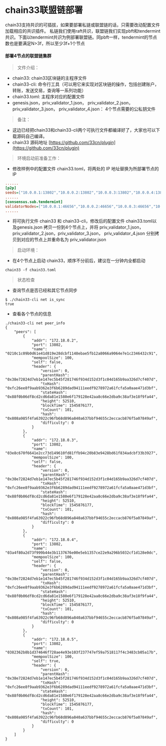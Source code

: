 # chain33联盟链部署
 chain33支持共识的可插拔，如果要部署私链或联盟链的话，只需要改动配置文件加载相应的共识插件。 私链我们使用raft共识，联盟链我们实现pbft和tendermint共识。下面以tendermint共识为例部署联盟链。同pbft一样，tendermint的节点数也是要满足N>3f，所以至少3f+1个节点

#### 部署4节点的联盟链集群

> 文件介绍：
- chain33:   chain33区块链的主程序文件
- chain33-cli: 命令行工具（可以用它来实现对区块链的操作，包括创建账户，转账，发送交易，查询等一系列功能）
- chain33.toml: 主程序对应的配置文件
- genesis.json，priv_validator_1.json， priv_validator_2.json，priv_validator_3.json， priv_validator_4.json： 4个节点需要的公私钥文件


> 备注：
- 这边已经把chain33和chain33-cli两个可执行文件都编译好了，大家也可以下载源码自己编译。
- chain33 源码地址 [https://github.com/33cn/plugin](https://github.com/33cn/plugin) 


> 环境启动前准备工作：
- 修改样例中的配置文件 chain33.toml，将两处的 IP 地址替换为所部署节点的 IP

```ini
......
[p2p]
seeds=["10.0.0.1:13802","10.0.0.2:13802","10.0.0.3:13802","10.0.0.4:13802"]
......
[consensus.sub.tendermint]
validatorNodes=["10.0.0.1:46656","10.0.0.2:46656","10.0.0.3:46656","10.0.0.4:46656"]
......
```

- 将可执行文件 chain33 和 chain33-cli，修改后的配置文件 chain33.toml以及genesis.json 拷贝一份到4个节点上，并将 priv_validator_1.json， priv_validator_2.json，priv_validator_3.json， priv_validator_4.json 分别拷贝到对应的节点上并重命名为 priv_validator.json


> 启动环境：
- 在4个节点上启动 chain33，顺序不分前后，建议在一分钟内全都启动

```shell
chain33 -f chain33.toml
```


> 状态检查
- 查询节点是否已经和其它节点同步
```shell
$ ./chain33-cli net is_sync
true
```

- 查看各个节点的信息
```shell
./chain33-cli net peer_info
{
    "peers": [
        {
            "addr": "172.18.0.2",
            "port": 13802,
            "name": "0210c1c09b0d61e41d819e28dcbf1148ebae5fb12a8066a9064e7e1c2346432c91",
            "mempoolSize": 100,
            "self": false,
            "header": {
                "version": 0,
                "parentHash": "0x38e72824d7eb1e147ec5b45f281746f934d152d3f1c04d165b9aa326d7cf407d",
                "txHash": "0xfc26ee8f9aab9362e3f6b6289dad94111eedf9278972a61fcfa5a0aae471d3bf",
                "stateHash": "0x88f0b06df8cd2cd6da81e1580e6f179128e42aa8c66e2dba9c38af3e18f9fa44",
                "height": 52510,
                "blockTime": 1545876177,
                "txCount": 101,
                "hash": "0x808a985f4fa63922c96fb68d896a840a637bbf94655c2eccacb876f5a07849af",
                "difficulty": 0
            }
        },
        {
            "addr": "172.18.0.3",
            "port": 13802,
            "name": "03e8c670f6641e2cc73d149610fd81ffb94c20b83e9428bd61f834adcbf33b3927",
            "mempoolSize": 100,
            "self": false,
            "header": {
                "version": 0,
                "parentHash": "0x38e72824d7eb1e147ec5b45f281746f934d152d3f1c04d165b9aa326d7cf407d",
                "txHash": "0xfc26ee8f9aab9362e3f6b6289dad94111eedf9278972a61fcfa5a0aae471d3bf",
                "stateHash": "0x88f0b06df8cd2cd6da81e1580e6f179128e42aa8c66e2dba9c38af3e18f9fa44",
                "height": 52510,
                "blockTime": 1545876177,
                "txCount": 101,
                "hash": "0x808a985f4fa63922c96fb68d896a840a637bbf94655c2eccacb876f5a07849af",
                "difficulty": 0
            }
        },
        {
            "addr": "172.18.0.4",
            "port": 13802,
            "name": "03a4f80a2d73f999b44e3b1137676e00e5eb1357ce22e9a296b5032cf1d128e0dc",
            "mempoolSize": 100,
            "self": false,
            "header": {
                "version": 0,
                "parentHash": "0x38e72824d7eb1e147ec5b45f281746f934d152d3f1c04d165b9aa326d7cf407d",
                "txHash": "0xfc26ee8f9aab9362e3f6b6289dad94111eedf9278972a61fcfa5a0aae471d3bf",
                "stateHash": "0x88f0b06df8cd2cd6da81e1580e6f179128e42aa8c66e2dba9c38af3e18f9fa44",
                "height": 52510,
                "blockTime": 1545876177,
                "txCount": 101,
                "hash": "0x808a985f4fa63922c96fb68d896a840a637bbf94655c2eccacb876f5a07849af",
                "difficulty": 0
            }
        },
        {
            "addr": "172.18.0.5",
            "port": 13802,
            "name": "0382362b8b1d374646f728ae4e93e103f237747ef59a7518117f4c3483cb05a17b",
            "mempoolSize": 100,
            "self": true,
            "header": {
                "version": 0,
                "parentHash": "0x38e72824d7eb1e147ec5b45f281746f934d152d3f1c04d165b9aa326d7cf407d",
                "txHash": "0xfc26ee8f9aab9362e3f6b6289dad94111eedf9278972a61fcfa5a0aae471d3bf",
                "stateHash": "0x88f0b06df8cd2cd6da81e1580e6f179128e42aa8c66e2dba9c38af3e18f9fa44",
                "height": 52510,
                "blockTime": 1545876177,
                "txCount": 101,
                "hash": "0x808a985f4fa63922c96fb68d896a840a637bbf94655c2eccacb876f5a07849af",
                "difficulty": 0
            }
        }
    ]
}
```
